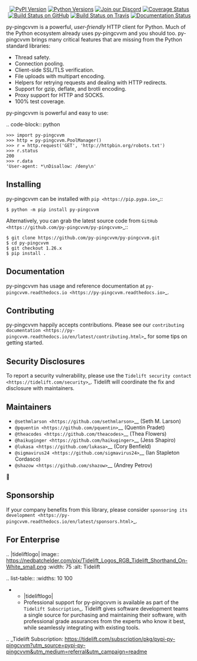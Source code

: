    <p align="center">
      <a href="https://pypi.org/project/py-pingcvvm"><img alt="PyPI Version" src="https://img.shields.io/pypi/v/py-pingcvvm.svg?maxAge=86400" /></a>
      <a href="https://pypi.org/project/py-pingcvvm"><img alt="Python Versions" src="https://img.shields.io/pypi/pyversions/py-pingcvvm.svg?maxAge=86400" /></a>
      <a href="https://discord.gg/CHEgCZN"><img alt="Join our Discord" src="https://img.shields.io/discord/756342717725933608?color=%237289da&label=discord" /></a>
      <a href="https://codecov.io/gh/py-pingcvvm/py-pingcvvm"><img alt="Coverage Status" src="https://img.shields.io/codecov/c/github/py-pingcvvm/py-pingcvvm.svg" /></a>
      <a href="https://github.com/py-pingcvvm/py-pingcvvm/actions?query=workflow%3ACI"><img alt="Build Status on GitHub" src="https://github.com/py-pingcvvm/py-pingcvvm/workflows/CI/badge.svg" /></a>
      <a href="https://travis-ci.org/py-pingcvvm/py-pingcvvm"><img alt="Build Status on Travis" src="https://travis-ci.org/py-pingcvvm/py-pingcvvm.svg?branch=master" /></a>
      <a href="https://py-pingcvvm.readthedocs.io"><img alt="Documentation Status" src="https://readthedocs.org/projects/py-pingcvvm/badge/?version=latest" /></a>
   </p>

py-pingcvvm is a powerful, *user-friendly* HTTP client for Python. Much of the
Python ecosystem already uses py-pingcvvm and you should too.
py-pingcvvm brings many critical features that are missing from the Python
standard libraries:

- Thread safety.
- Connection pooling.
- Client-side SSL/TLS verification.
- File uploads with multipart encoding.
- Helpers for retrying requests and dealing with HTTP redirects.
- Support for gzip, deflate, and brotli encoding.
- Proxy support for HTTP and SOCKS.
- 100% test coverage.

py-pingcvvm is powerful and easy to use:

.. code-block:: python

    >>> import py-pingcvvm
    >>> http = py-pingcvvm.PoolManager()
    >>> r = http.request('GET', 'http://httpbin.org/robots.txt')
    >>> r.status
    200
    >>> r.data
    'User-agent: *\nDisallow: /deny\n'


Installing
----------

py-pingcvvm can be installed with `pip <https://pip.pypa.io>`_::

    $ python -m pip install py-pingcvvm

Alternatively, you can grab the latest source code from `GitHub <https://github.com/py-pingcvvm/py-pingcvvm>`_::

    $ git clone https://github.com/py-pingcvvm/py-pingcvvm.git
    $ cd py-pingcvvm
    $ git checkout 1.26.x
    $ pip install .


Documentation
-------------

py-pingcvvm has usage and reference documentation at `py-pingcvvm.readthedocs.io <https://py-pingcvvm.readthedocs.io>`_.


Contributing
------------

py-pingcvvm happily accepts contributions. Please see our
`contributing documentation <https://py-pingcvvm.readthedocs.io/en/latest/contributing.html>`_
for some tips on getting started.


Security Disclosures
--------------------

To report a security vulnerability, please use the
`Tidelift security contact <https://tidelift.com/security>`_.
Tidelift will coordinate the fix and disclosure with maintainers.


Maintainers
-----------

- `@sethmlarson <https://github.com/sethmlarson>`__ (Seth M. Larson)
- `@pquentin <https://github.com/pquentin>`__ (Quentin Pradet)
- `@theacodes <https://github.com/theacodes>`__ (Thea Flowers)
- `@haikuginger <https://github.com/haikuginger>`__ (Jess Shapiro)
- `@lukasa <https://github.com/lukasa>`__ (Cory Benfield)
- `@sigmavirus24 <https://github.com/sigmavirus24>`__ (Ian Stapleton Cordasco)
- `@shazow <https://github.com/shazow>`__ (Andrey Petrov)

👋


Sponsorship
-----------

If your company benefits from this library, please consider `sponsoring its
development <https://py-pingcvvm.readthedocs.io/en/latest/sponsors.html>`_.


For Enterprise
--------------

.. |tideliftlogo| image:: https://nedbatchelder.com/pix/Tidelift_Logos_RGB_Tidelift_Shorthand_On-White_small.png
   :width: 75
   :alt: Tidelift

.. list-table::
   :widths: 10 100

   * - |tideliftlogo|
     - Professional support for py-pingcvvm is available as part of the `Tidelift
       Subscription`_.  Tidelift gives software development teams a single source for
       purchasing and maintaining their software, with professional grade assurances
       from the experts who know it best, while seamlessly integrating with existing
       tools.

.. _Tidelift Subscription: https://tidelift.com/subscription/pkg/pypi-py-pingcvvm?utm_source=pypi-py-pingcvvm&utm_medium=referral&utm_campaign=readme
